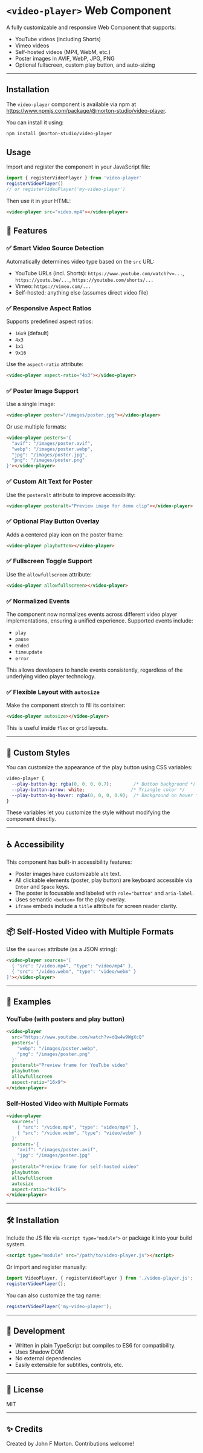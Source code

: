 # `<video-player>` Web Component

A fully customizable and responsive Web Component that supports:

- YouTube videos (including Shorts)
- Vimeo videos
- Self-hosted videos (MP4, WebM, etc.)
- Poster images in AVIF, WebP, JPG, PNG
- Optional fullscreen, custom play button, and auto-sizing

---

## Installation

The `video-player` component is available via npm at https://www.npmjs.com/package/@morton-studio/video-player.

You can install it using:

```sh
npm install @morton-studio/video-player
```

## Usage

Import and register the component in your JavaScript file:

```js
import { registerVideoPlayer } from 'video-player'
registerVideoPlayer()
// or registerVideoPlayer('my-video-player')
```

Then use it in your HTML:

```html
<video-player src="video.mp4"></video-player>
```

## 🚀 Features

### ✅ Smart Video Source Detection
Automatically determines video type based on the `src` URL:

- YouTube URLs (incl. Shorts): `https://www.youtube.com/watch?v=...`, `https://youtu.be/...`, `https://youtube.com/shorts/...`
- Vimeo: `https://vimeo.com/...`
- Self-hosted: anything else (assumes direct video file)

### ✅ Responsive Aspect Ratios
Supports predefined aspect ratios:

- `16x9` (default)
- `4x3`
- `1x1`
- `9x16`

Use the `aspect-ratio` attribute:
```html
<video-player aspect-ratio="4x3"></video-player>
```

### ✅ Poster Image Support
Use a single image:
```html
<video-player poster="/images/poster.jpg"></video-player>
```

Or use multiple formats:
```html
<video-player posters='{
  "avif": "/images/poster.avif",
  "webp": "/images/poster.webp",
  "jpg": "/images/poster.jpg",
  "png": "/images/poster.png"
}'></video-player>
```

### ✅ Custom Alt Text for Poster
Use the `posteralt` attribute to improve accessibility:
```html
<video-player posteralt="Preview image for demo clip"></video-player>
```

### ✅ Optional Play Button Overlay
Adds a centered play icon on the poster frame:
```html
<video-player playbutton></video-player>
```

### ✅ Fullscreen Toggle Support
Use the `allowfullscreen` attribute:
```html
<video-player allowfullscreen></video-player>
```

### ✅ Normalized Events

The <video-player> component now normalizes events across different video player implementations, ensuring a unified experience. Supported events include:

* `play`
* `pause`
* `ended`
* `timeupdate`
* `error`

This allows developers to handle events consistently, regardless of the underlying video player technology.

### ✅ Flexible Layout with `autosize`
Make the component stretch to fill its container:
```html
<video-player autosize></video-player>
```
This is useful inside `flex` or `grid` layouts.

---

## 🎨 Custom Styles
You can customize the appearance of the play button using CSS variables:

```css
video-player {
  --play-button-bg: rgba(0, 0, 0, 0.7);        /* Button background */
  --play-button-arrow: white;                 /* Triangle color */
  --play-button-bg-hover: rgba(0, 0, 0, 0.9);  /* Background on hover */
}
```

These variables let you customize the style without modifying the component directly.

---

## ♿ Accessibility
This component has built-in accessibility features:

- Poster images have customizable `alt` text.
- All clickable elements (poster, play button) are keyboard accessible via `Enter` and `Space` keys.
- The poster is focusable and labeled with `role="button"` and `aria-label`.
- Uses semantic `<button>` for the play overlay.
- `iframe` embeds include a `title` attribute for screen reader clarity.

---

## 📦 Self-Hosted Video with Multiple Formats
Use the `sources` attribute (as a JSON string):
```html
<video-player sources='[
  { "src": "/video.mp4", "type": "video/mp4" },
  { "src": "/video.webm", "type": "video/webm" }
]'></video-player>
```

---

## 🧩 Examples

### YouTube (with posters and play button)
```html
<video-player
  src="https://www.youtube.com/watch?v=dQw4w9WgXcQ"
  posters='{
    "webp": "/images/poster.webp",
    "png": "/images/poster.png"
  }'
  posteralt="Preview frame for YouTube video"
  playbutton
  allowfullscreen
  aspect-ratio="16x9">
</video-player>
```

### Self-Hosted Video with Multiple Formats
```html
<video-player
  sources='[
    { "src": "/video.mp4", "type": "video/mp4" },
    { "src": "/video.webm", "type": "video/webm" }
  ]'
  posters='{
    "avif": "/images/poster.avif",
    "jpg": "/images/poster.jpg"
  }'
  posteralt="Preview frame for self-hosted video"
  playbutton
  allowfullscreen
  autosize
  aspect-ratio="9x16">
</video-player>
```

---

## 🛠 Installation
Include the JS file via `<script type="module">` or package it into your build system.

```html
<script type="module" src="/path/to/video-player.js"></script>
```

Or import and register manually:
```js
import VideoPlayer, { registerVideoPlayer } from './video-player.js';
registerVideoPlayer();
```

You can also customize the tag name:
```js
registerVideoPlayer('my-video-player');
```

---

## 🧪 Development
- Written in plain TypeScript but compiles to ES6 for compatibility.
- Uses Shadow DOM
- No external dependencies
- Easily extensible for subtitles, controls, etc.

---

## 📄 License
MIT

---

## ✨ Credits
Created by John F Morton. Contributions welcome!

